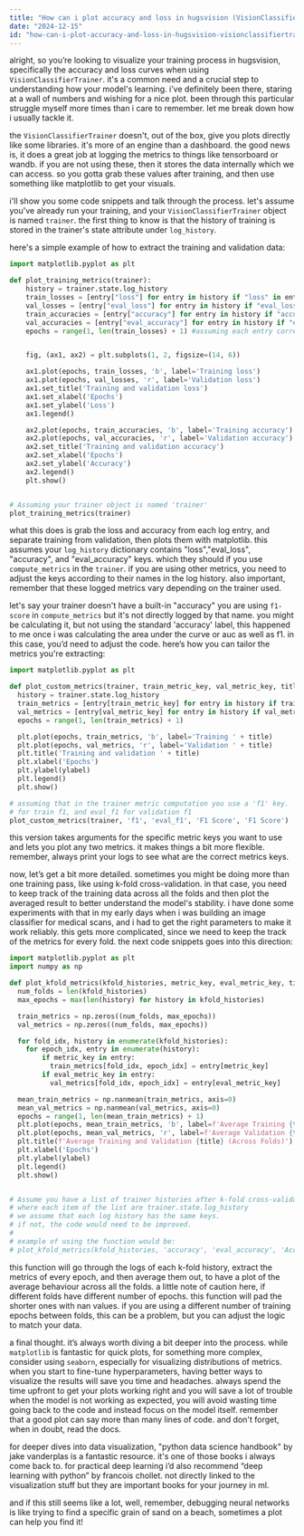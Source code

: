 ```yaml
---
title: "How can i plot accuracy and loss in hugsvision (VisionClassifierTrainer)?"
date: "2024-12-15"
id: "how-can-i-plot-accuracy-and-loss-in-hugsvision-visionclassifiertrainer"
---
```


alright, so you’re looking to visualize your training process in hugsvision, specifically the accuracy and loss curves when using `VisionClassifierTrainer`. it's a common need and a crucial step to understanding how your model's learning. i’ve definitely been there, staring at a wall of numbers and wishing for a nice plot. been through this particular struggle myself more times than i care to remember. let me break down how i usually tackle it.

the `VisionClassifierTrainer` doesn't, out of the box, give you plots directly like some libraries. it's more of an engine than a dashboard. the good news is, it does a great job at logging the metrics to things like tensorboard or wandb. if you are not using these, then it stores the data internally which we can access. so you gotta grab these values after training, and then use something like matplotlib to get your visuals.

i'll show you some code snippets and talk through the process. let's assume you've already run your training, and your `VisionClassifierTrainer` object is named `trainer`. the first thing to know is that the history of training is stored in the trainer's state attribute under `log_history`.

here's a simple example of how to extract the training and validation data:

```python
import matplotlib.pyplot as plt

def plot_training_metrics(trainer):
    history = trainer.state.log_history
    train_losses = [entry["loss"] for entry in history if "loss" in entry]
    val_losses = [entry["eval_loss"] for entry in history if "eval_loss" in entry]
    train_accuracies = [entry["accuracy"] for entry in history if "accuracy" in entry]
    val_accuracies = [entry["eval_accuracy"] for entry in history if "eval_accuracy" in entry]
    epochs = range(1, len(train_losses) + 1) #assuming each entry corresponds to an epoch


    fig, (ax1, ax2) = plt.subplots(1, 2, figsize=(14, 6))

    ax1.plot(epochs, train_losses, 'b', label='Training loss')
    ax1.plot(epochs, val_losses, 'r', label='Validation loss')
    ax1.set_title('Training and validation loss')
    ax1.set_xlabel('Epochs')
    ax1.set_ylabel('Loss')
    ax1.legend()

    ax2.plot(epochs, train_accuracies, 'b', label='Training accuracy')
    ax2.plot(epochs, val_accuracies, 'r', label='Validation accuracy')
    ax2.set_title('Training and validation accuracy')
    ax2.set_xlabel('Epochs')
    ax2.set_ylabel('Accuracy')
    ax2.legend()
    plt.show()


# Assuming your trainer object is named 'trainer'
plot_training_metrics(trainer)
```

what this does is grab the loss and accuracy from each log entry, and separate training from validation, then plots them with matplotlib. this assumes your `log_history` dictionary contains "loss","eval_loss", "accuracy", and "eval_accuracy" keys. which they should if you use `compute_metrics` in the `trainer`. if you are using other metrics, you need to adjust the keys according to their names in the log history. also important, remember that these logged metrics vary depending on the trainer used.

let's say your trainer doesn't have a built-in "accuracy" you are using `f1-score` in `compute_metrics` but it's not directly logged by that name. you might be calculating it, but not using the standard 'accuracy' label, this happened to me once i was calculating the area under the curve or auc as well as f1. in this case, you’d need to adjust the code. here’s how you can tailor the metrics you're extracting:

```python
import matplotlib.pyplot as plt

def plot_custom_metrics(trainer, train_metric_key, val_metric_key, title, ylabel):
  history = trainer.state.log_history
  train_metrics = [entry[train_metric_key] for entry in history if train_metric_key in entry]
  val_metrics = [entry[val_metric_key] for entry in history if val_metric_key in entry]
  epochs = range(1, len(train_metrics) + 1)

  plt.plot(epochs, train_metrics, 'b', label='Training ' + title)
  plt.plot(epochs, val_metrics, 'r', label='Validation ' + title)
  plt.title('Training and validation ' + title)
  plt.xlabel('Epochs')
  plt.ylabel(ylabel)
  plt.legend()
  plt.show()

# assuming that in the trainer metric computation you use a 'f1' key.
# for train f1, and eval_f1 for validation f1
plot_custom_metrics(trainer, 'f1', 'eval_f1', 'F1 Score', 'F1 Score')
```

this version takes arguments for the specific metric keys you want to use and lets you plot any two metrics. it makes things a bit more flexible. remember, always print your logs to see what are the correct metrics keys.

now, let’s get a bit more detailed. sometimes you might be doing more than one training pass, like using k-fold cross-validation. in that case, you need to keep track of the training data across all the folds and then plot the averaged result to better understand the model's stability. i have done some experiments with that in my early days when i was building an image classifier for medical scans, and i had to get the right parameters to make it work reliably. this gets more complicated, since we need to keep the track of the metrics for every fold. the next code snippets goes into this direction:

```python
import matplotlib.pyplot as plt
import numpy as np

def plot_kfold_metrics(kfold_histories, metric_key, eval_metric_key, title, ylabel):
  num_folds = len(kfold_histories)
  max_epochs = max(len(history) for history in kfold_histories)

  train_metrics = np.zeros((num_folds, max_epochs))
  val_metrics = np.zeros((num_folds, max_epochs))

  for fold_idx, history in enumerate(kfold_histories):
    for epoch_idx, entry in enumerate(history):
        if metric_key in entry:
          train_metrics[fold_idx, epoch_idx] = entry[metric_key]
        if eval_metric_key in entry:
          val_metrics[fold_idx, epoch_idx] = entry[eval_metric_key]

  mean_train_metrics = np.nanmean(train_metrics, axis=0)
  mean_val_metrics = np.nanmean(val_metrics, axis=0)
  epochs = range(1, len(mean_train_metrics) + 1)
  plt.plot(epochs, mean_train_metrics, 'b', label=f'Average Training {title}')
  plt.plot(epochs, mean_val_metrics, 'r', label=f'Average Validation {title}')
  plt.title(f'Average Training and Validation {title} (Across Folds)')
  plt.xlabel('Epochs')
  plt.ylabel(ylabel)
  plt.legend()
  plt.show()


# Assume you have a list of trainer histories after k-fold cross-validation
# where each item of the list are trainer.state.log_history
# we assume that each log history has the same keys.
# if not, the code would need to be improved.
#
# example of using the function would be:
# plot_kfold_metrics(kfold_histories, 'accuracy', 'eval_accuracy', 'Accuracy', 'Accuracy')


```
this function will go through the logs of each k-fold history, extract the metrics of every epoch, and then average them out, to have a plot of the average behaviour across all the folds. a little note of caution here, if different folds have different number of epochs. this function will pad the shorter ones with nan values. if you are using a different number of training epochs between folds, this can be a problem, but you can adjust the logic to match your data.

a final thought. it’s always worth diving a bit deeper into the process. while `matplotlib` is fantastic for quick plots, for something more complex, consider using `seaborn`, especially for visualizing distributions of metrics. when you start to fine-tune hyperparameters, having better ways to visualize the results will save you time and headaches. always spend the time upfront to get your plots working right and you will save a lot of trouble when the model is not working as expected, you will avoid wasting time going back to the code and instead focus on the model itself. remember that a good plot can say more than many lines of code. and don't forget, when in doubt, read the docs.

for deeper dives into data visualization, "python data science handbook" by jake vanderplas is a fantastic resource. it's one of those books i always come back to. for practical deep learning i’d also recommend “deep learning with python” by francois chollet. not directly linked to the visualization stuff but they are important books for your journey in ml.

and if this still seems like a lot, well, remember, debugging neural networks is like trying to find a specific grain of sand on a beach, sometimes a plot can help you find it!
